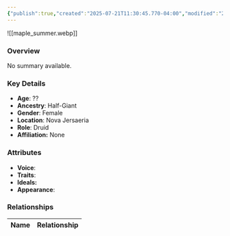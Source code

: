 ```yaml
---
{"publish":true,"created":"2025-07-21T11:30:45.770-04:00","modified":"2025-07-27T17:21:11.311-04:00","published":"2025-07-27T17:21:11.311-04:00","cssclasses":"","Age":"??","Ancestry":"Half-Giant","Gender":"Female","Location":["Nova Jersaeria"],"Role":["Druid"],"Affiliation":["None"],"Appearances":["[[00 -The High Rollers Campaign-]]"]}
---
```



![[maple_summer.webp]]

### Overview
No summary available.

### Key Details
- **Age**: ??
- **Ancestry**: Half-Giant
- **Gender**: Female
- **Location**: Nova Jersaeria
- **Role**: Druid
- **Affiliation:** None

### Attributes
- **Voice**: 
- **Traits**: 
- **Ideals:** 
- **Appearance**:

### Relationships

| Name  | Relationship |
| ----- | ------------ |

